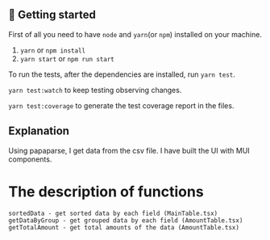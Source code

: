 
## 🚀 Getting started

First of all you need to have `node` and `yarn`(or `npm`) installed on your machine.

1. `yarn` or `npm install`
2. `yarn start` or `npm run start`

To run the tests, after the dependencies are installed, run `yarn test`.

`yarn test:watch` to keep testing observing changes.

`yarn test:coverage` to generate the test coverage report in the files.

## Explanation
Using papaparse, I get data from the csv file.
I have built the UI with MUI components.
# The description of functions
    sortedData - get sorted data by each field (MainTable.tsx)
    getDataByGroup - get grouped data by each field (AmountTable.tsx)
    getTotalAmount - get total amounts of the data (AmountTable.tsx)
